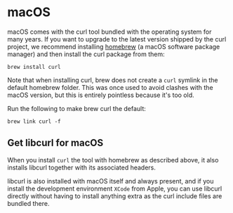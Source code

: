 # macOS

macOS comes with the curl tool bundled with the operating system for many
years. If you want to upgrade to the latest version shipped by the curl
project, we recommend installing [homebrew](https://brew.sh/) (a macOS
software package manager) and then install the curl package from them:

    brew install curl
    
Note that when installing curl, brew does not create a `curl` symlink
in the default homebrew folder. This was once used to avoid clashes with
the macOS version, but this is entirely pointless because it's too old.

Run the following to make brew curl the default:

    brew link curl -f


## Get libcurl for macOS

When you install `curl` the tool with homebrew as described above, it also
installs libcurl together with its associated headers.

libcurl is also installed with macOS itself and always present, and if you
install the development environment `XCode` from Apple, you can use libcurl
directly without having to install anything extra as the curl include files
are bundled there.

